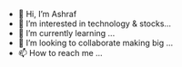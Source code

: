 - 👋 Hi, I’m Ashraf
- 👀 I’m interested in technology & stocks...
- 🌱 I’m currently learning ...
- 💞️ I’m looking to collaborate making big ...
- 📫 How to reach me ...

<!---
Ashraf1302/Ashraf1302 is a ✨ special ✨ repository because its `README.md` (this file) appears on your GitHub profile.
You can click the Preview link to take a look at your changes.
--->
